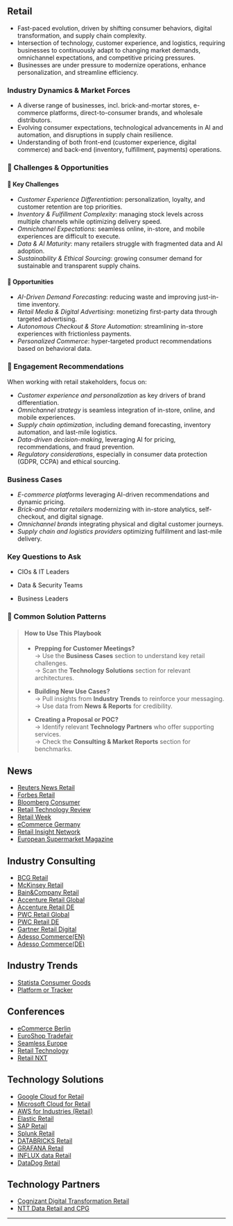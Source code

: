 ## Retail
- Fast-paced evolution, driven by shifting consumer behaviors, digital transformation, and supply chain complexity.
- Intersection of technology, customer experience, and logistics, requiring businesses to continuously adapt to changing market demands, omnichannel expectations, and competitive pricing pressures.
- Businesses are under pressure to modernize operations, enhance personalization, and streamline efficiency.

### Industry Dynamics & Market Forces
- A diverse range of businesses, incl. brick-and-mortar stores, e-commerce platforms, direct-to-consumer brands, and wholesale distributors.
- Evolving consumer expectations, technological advancements in AI and automation, and disruptions in supply chain resilience.
- Understanding of both front-end (customer experience, digital commerce) and back-end (inventory, fulfillment, payments) operations.

### 🔹 Challenges & Opportunities
#### 🚧 Key Challenges
- *Customer Experience Differentiation*: personalization, loyalty, and customer retention are top priorities.
- *Inventory & Fulfillment Complexity*: managing stock levels across multiple channels while optimizing delivery speed.
- *Omnichannel Expectations*: seamless online, in-store, and mobile experiences are difficult to execute.
- *Data & AI Maturity*: many retailers struggle with fragmented data and AI adoption.
- *Sustainability & Ethical Sourcing*: growing consumer demand for sustainable and transparent supply chains.

#### 🌟 Opportunities
- *AI-Driven Demand Forecasting*: reducing waste and improving just-in-time inventory.
- *Retail Media & Digital Advertising*: monetizing first-party data through targeted advertising.
- *Autonomous Checkout & Store Automation*: streamlining in-store experiences with frictionless payments.
- *Personalized Commerce*: hyper-targeted product recommendations based on behavioral data.

### 🔹 Engagement Recommendations
When working with retail stakeholders, focus on:
- *Customer experience and personalization* as key drivers of brand differentiation.
- *Omnichannel strategy* is seamless integration of in-store, online, and mobile experiences.
- *Supply chain optimization*, including demand forecasting, inventory automation, and last-mile logistics.
- *Data-driven decision-making*, leveraging AI for pricing, recommendations, and fraud prevention.
- *Regulatory considerations*, especially in consumer data protection (GDPR, CCPA) and ethical sourcing.

### Business Cases
- *E-commerce platforms* leveraging AI-driven recommendations and dynamic pricing.  
- *Brick-and-mortar retailers* modernizing with in-store analytics, self-checkout, and digital signage.  
- *Omnichannel brands* integrating physical and digital customer journeys.  
- *Supply chain and logistics providers* optimizing fulfillment and last-mile delivery.

### Key Questions to Ask
- CIOs & IT Leaders

- Data & Security Teams

- Business Leaders

### 🔹 Common Solution Patterns  


> #### How to Use This Playbook
> - **Prepping for Customer Meetings?**  
>  → Use the **Business Cases** section to understand key retail challenges.  
>  → Scan the **Technology Solutions** section for relevant architectures.  
>
> - **Building New Use Cases?**  
>  → Pull insights from **Industry Trends** to reinforce your messaging.  
>  → Use data from **News & Reports** for credibility.
>
> - **Creating a Proposal or POC?**  
>  → Identify relevant **Technology Partners** who offer supporting services.  
>  → Check the **Consulting & Market Reports** section for benchmarks.

## News
- [Reuters News Retail](https://www.reuters.com/business/retail-consumer/)
- [Forbes Retail](https://www.forbes.com/retail/)
- [Bloomberg Consumer](https://www.bloomberg.com/industries/consumer)
- [Retail Technology Review](https://www.retailtechnologyreview.com/)
- [Retail Week](https://www.retail-week.com/)
- [eCommerce Germany](https://ecommercegermany.com/)
- [Retail Insight Network](https://www.retail-insight-network.com/)
- [European Supermarket Magazine](https://www.esmmagazine.com/)

## Industry Consulting
- [BCG Retail](https://www.bcg.com/industries/retail/overview)
- [McKinsey Retail](https://www.mckinsey.com/industries/retail/how-we-help-clients)
- [Bain&Company Retail](https://www.bain.com/industry-expertise/retail/)
- [Accenture Retail Global](https://www.accenture.com/us-en/industries/retail)
- [Accenture Retail DE](https://www.accenture.com/de-de/industries/retail)
- [PWC Retail Global](https://www.pwc.com/gx/en/industries/consumer-markets.html)
- [PWC Retail DE](https://www.pwc.de/de/handel-und-konsumguter.html)
- [Gartner Retail Digital](https://www.gartner.com/en/industries/retail-digital-transformation)
- [Adesso Commerce(EN)](https://www.adesso.de/en/adesso-branch-solutions/handel/index.jsp)
- [Adesso Commerce(DE)](https://www.adesso.de/de/branchen/handel/index.jsp)

## Industry Trends
- [Statista Consumer Goods](https://www.statista.com/markets/415/consumer-goods-fmcg/)
- [Platform or Tracker](link)

## Conferences
- [eCommerce Berlin](https://ecommerceberlin.de/)
- [EuroShop Tradefair](https://www.euroshop-tradefair.com/)
- [Seamless Europe ](https://www.terrapinn.com/exhibition/seamless-middle-east/)
- [Retail Technology](https://www.retailtechnologyshow.com/)
- [Retail NXT](https://retail-nxt.com/en/)

## Technology Solutions
- [Google Cloud for Retail](https://cloud.google.com/solutions/retail?hl=en)
- [Microsoft Cloud for Retail](https://www.microsoft.com/de-de/industry/retail/microsoft-cloud-for-retail)
- [AWS for Industries (Retail) ](https://aws.amazon.com/retail/?nc1=h_ls)
- [Elastic Retail](https://www.elastic.co/customers/success-stories?usecase=All&industry=retail)
- [SAP Retail](https://www.sap.com/industries/retail.html)
- [Splunk Retail](https://www.splunk.com/en_us/solutions/industries/retail.html)
- [DATABRICKS Retail](https://www.databricks.com/solutions/industries/retail-industry-solutions)
- [GRAFANA Retail](https://grafana.com/success/?industry=retail)
- [INFLUX data Retail](https://www.influxdata.com/customers/?_customers_industry=retail)
- [DataDog Retail](https://www.datadoghq.com/solutions/retail-ecommerce/)


## Technology Partners
- [Cognizant Digital Transformation Retail ](https://www.cognizant.com/us/en/industries/retail-technology-solutions/retail-digital-transformation)
- [NTT Data Retail and CPG](https://www.nttdata.com/global/en/industries/retail-cpg)

---

